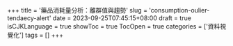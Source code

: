 +++
title = '藥品消耗量分析：離群值與趨勢'
slug = 'consumption-oulier-tendaecy-alert'
date = 2023-09-25T07:45:15+08:00
draft = true
isCJKLanguage = true
showToc = true
TocOpen = true
categories = ['資料視覺化']
tags = []
+++
